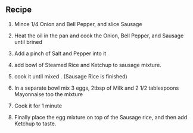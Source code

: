 ## Recipe

1. Mince 1/4 Onion and Bell Pepper, and slice Sausage

2. Heat the oil in the pan and cook the Onion, Bell Pepper, and Sausage until brined

3. Add a pinch of Salt and Pepper into it

4. add bowl of Steamed Rice and Ketchup to sausage mixture.

5. cook it until mixed . (Sausage Rice is finished)

6. In a separate bowl mix 3 eggs, 2tbsp of Milk and 2 1/2 tablespoons Mayonnaise too the mixture

7. Cook it for 1 minute

8. Finally place the egg mixture on top of the Sausage rice, and then add Ketchup to taste.
